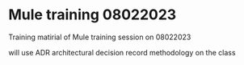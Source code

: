 # Mule training 08022023
Training matirial of Mule training session on 08022023

will use ADR architectural decision record methodology on the class
